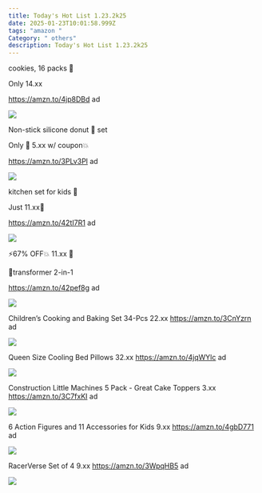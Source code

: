 ```yaml
---
title: Today's Hot List 1.23.2k25
date: 2025-01-23T10:01:58.999Z
tags: "amazon "
Category: " others"
description: Today's Hot List 1.23.2k25
---
```

<!--StartFragment-->

cookies, 16 packs 🍪

Only 14.xx

https://amzn.to/4jp8DBd ad

<!--StartFragment-->

![](https://m.media-amazon.com/images/I/81-QquKXhbL._SL1500_.jpg)

<!--StartFragment-->

Non-stick silicone donut 🍩 set

Only 💸 5.xx w/ coupon💥

https://amzn.to/3PLv3Pl ad

<!--EndFragment--><!--StartFragment-->

![](https://m.media-amazon.com/images/I/7135XVGXQpL._AC_SL1500_.jpg)

<!--StartFragment-->

kitchen set for kids 🛒

Just 11.xx💸

https://amzn.to/42tI7R1 ad

<!--StartFragment-->

![](https://m.media-amazon.com/images/I/81w+12MECFL._AC_SL1500_.jpg)

<!--StartFragment-->

⚡️67% OFF💥 11.xx 💸

🤖transformer 2-in-1

https://amzn.to/42pef8g ad

<!--StartFragment-->

![](https://m.media-amazon.com/images/I/61VKCZ0Za3L._AC_SL1500_.jpg)

 Children’s Cooking and Baking Set 34-Pcs   22.xx
https://amzn.to/3CnYzrn  ad <!--StartFragment-->

![](https://m.media-amazon.com/images/I/71NDeavz3AL._AC_SL1500_.jpg)

Queen Size Cooling Bed Pillows  32.xx
https://amzn.to/4jqWYlc  ad <!--StartFragment-->

![](https://m.media-amazon.com/images/I/81sQt9ZqcFL._AC_SL1500_.jpg)

Construction Little Machines 5 Pack - Great Cake Toppers  3.xx
https://amzn.to/3C7fxKI  ad <!--StartFragment-->

![](https://m.media-amazon.com/images/I/61AKwR26pcL._AC_SL1500_.jpg)



6 Action Figures and 11 Accessories for Kids   9.xx 
https://amzn.to/4gbD771  ad <!--StartFragment-->

![](https://m.media-amazon.com/images/I/61lMcVUWlUL._AC_SL1500_.jpg)



 RacerVerse Set of 4   9.xx
https://amzn.to/3WpqHB5  ad <!--StartFragment-->

![](https://m.media-amazon.com/images/I/81oZCkCNB0L._AC_SL1500_.jpg)

<!--EndFragment-->